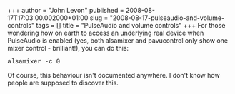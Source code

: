 +++
author = "John Levon"
published = 2008-08-17T17:03:00.002000+01:00
slug = "2008-08-17-pulseaudio-and-volume-controls"
tags = []
title = "PulseAudio and volume controls"
+++
For those wondering how on earth to access an underlying real device
when PulseAudio is enabled (yes, both alsamixer and pavucontrol only
show one mixer control - brilliant!), you can do this:  
  
<span style="font-family: courier new;"><span
style="font-family: courier new;">alsamixer -c 0</span>  
  
Of course, this behaviour isn't documented anywhere. I don't know how
people are supposed to discover this.</span>
